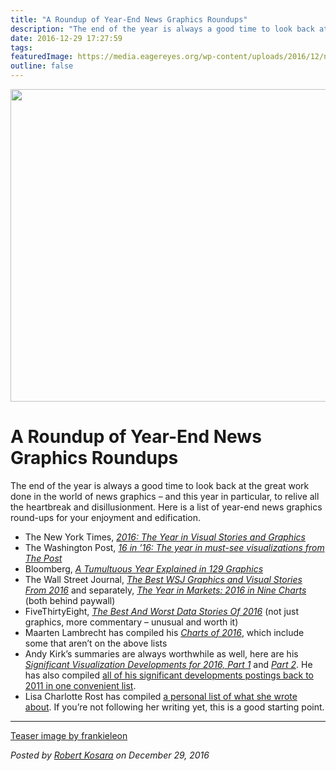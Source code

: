 ```yaml
---
title: "A Roundup of Year-End News Graphics Roundups"
description: "The end of the year is always a good time to look back at the great work done in the world of news graphics – and this year in particular, to relive all the heartbreak and disillusionment. Here is a list of year-end news graphics round-ups for your enjoyment and edification."
date: 2016-12-29 17:27:59
tags: 
featuredImage: https://media.eagereyes.org/wp-content/uploads/2016/12/new-year-2017.jpg
outline: false
---
```


<p align="center"><img src="https://media.eagereyes.org/wp-content/uploads/2016/12/new-year-2017.jpg" width="720" height="500" /></p>

# A Roundup of Year-End News Graphics Roundups

The end of the year is always a good time to look back at the great work done in the world of news graphics – and this year in particular, to relive all the heartbreak and disillusionment. Here is a list of year-end news graphics round-ups for your enjoyment and edification.

<ul>
    <li>The New York Times, <a href="http://www.nytimes.com/interactive/2016/12/28/us/year-in-interactive-graphics.html?_r=0"><em>2016: The Year in Visual Stories and Graphics</em></a></li>
    <li>The Washington Post, <a href="https://www.washingtonpost.com/graphics/national/2016-in-graphics/"> <em>16 in ’16: The year in must-see visualizations from The Post </em></a></li>
    <li>Bloomberg, <a href="https://www.bloomberg.com/graphics/2016-in-graphics/"><em>A Tumultuous Year Explained in 129 Graphics</em></a></li>
    <li>The Wall Street Journal, <em><a href="http://www.wsj.com/graphics/graphics-year-in-review-2016/">The Best WSJ Graphics and Visual Stories From 2016</a> </em>and separately, <em><a title="The Year in Markets: 2016 in Nine Charts" href="http://www.wsj.com/graphics/year-in-markets-2016-in-nine-charts">The Year in Markets: 2016 in Nine Charts</a> </em>(both behind paywall)</li>
    <li>FiveThirtyEight, <a href="http://fivethirtyeight.com/features/the-best-and-worst-data-stories-of-2016/"><em>The Best And Worst Data Stories Of 2016</em></a> (not just graphics, more commentary – unusual and worth it)</li>
    <li>Maarten Lambrecht has compiled his <a href="http://www.maartenlambrechts.com/2016/12/21/the-charts-of-2016.html"><em>Charts of 2016</em></a>, which include some that aren’t on the above lists</li>
    <li>Andy Kirk’s summaries are always worthwhile as well, here are his <a href="http://www.visualisingdata.com/2016/07/10-significant-visualisation-developments-january-june-2016/"><em>Significant Visualization Developments for 2016, Part 1</em></a> and <a href="http://www.visualisingdata.com/2016/12/10-significant-visualisation-developments-july-december-2016/"><em>Part 2</em></a>. He has also compiled <a href="http://www.visualisingdata.com/2016/12/collection-significant-development-posts/">all of his significant developments postings back to 2011 in one convenient list</a>.</li>
    <li>Lisa Charlotte Rost has compiled <a href="https://lisacharlotterost.github.io/2016/12/18/year-in-review/">a personal list of what she wrote about</a>. If you’re not following her writing yet, this is a good starting point.</li>
</ul>

<hr />

<a href="https://www.flickr.com/photos/23307937@N04/30857302623/">Teaser image by frankieleon</a>


_Posted by <a href="/about">Robert Kosara</a> on December 29, 2016_



